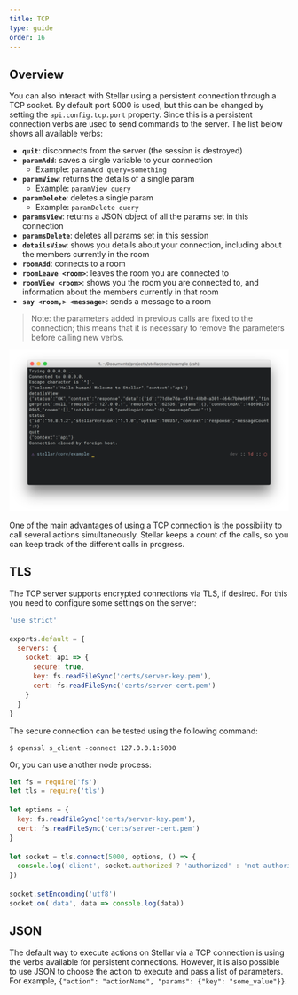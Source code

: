 ```yaml
---
title: TCP
type: guide
order: 16
---
```


## Overview

You can also interact with Stellar using a persistent connection through a TCP socket. By default port 5000 is used, but this can be changed by setting the `api.config.tcp.port` property. Since this is a persistent connection verbs are used to send commands to the server. The list below shows all available verbs:

- **`quit`**: disconnects from the server (the session is destroyed)
- **`paramAdd`**: saves a single variable to your connection
  - Example: `paramAdd query=something`
- **`paramView`**: returns the details of a single param
  - Example: `paramView query`
- **`paramDelete`**: deletes a single param
  - Example: `paramDelete query`
- **`paramsView`**: returns a JSON object of all the params set in this connection
- **`paramsDelete`**: deletes all params set in this session
- **`detailsView`**: shows you details about your connection, including about the members currently in the room
- **`roomAdd`**: connects to a room
- **`roomLeave <room>`**:  leaves the room you are connected to
- **`roomView <room>`**: shows you the room you are connected to, and information about the members currently in that room
- **`say <room,> <message>`**: sends a message to a room

> Note: the parameters added in previous calls are fixed to the connection; this means that it is necessary to remove the parameters before calling new verbs.

![Telnet TCP](/images/telnet_tcp.png)

One of the main advantages of using a TCP connection is the possibility to call several actions simultaneously. Stellar keeps a count of the calls, so you can keep track of the different calls in progress.

## TLS

The TCP server supports encrypted connections via TLS, if desired. For this you need to configure some settings on the server:

```javascript
'use strict'

exports.default = {
  servers: {
    socket: api => {
      secure: true,
      key: fs.readFileSync('certs/server-key.pem'),
      cert: fs.readFileSync('certs/server-cert.pem')
    }
  }
}
```

The secure connection can be tested using the following command:

```shell
$ openssl s_client -connect 127.0.0.1:5000
```

Or, you can use another node process:

```javascript
let fs = require('fs')
let tls = require('tls')

let options = {
  key: fs.readFileSync('certs/server-key.pem'),
  cert: fs.readFileSync('certs/server-cert.pem')
}

let socket = tls.connect(5000, options, () => {
  console.log('client', socket.authorized ? 'authorized' : 'not authorized')
})

socket.setEnconding('utf8')
socket.on('data', data => console.log(data))
```

## JSON

The default way to execute actions on Stellar via a TCP connection is using the verbs available for persistent connections. However, it is also possible to use JSON to choose the action to execute and pass a list of parameters. For example, `{"action": "actionName", "params": {"key": "some_value"}}`.
